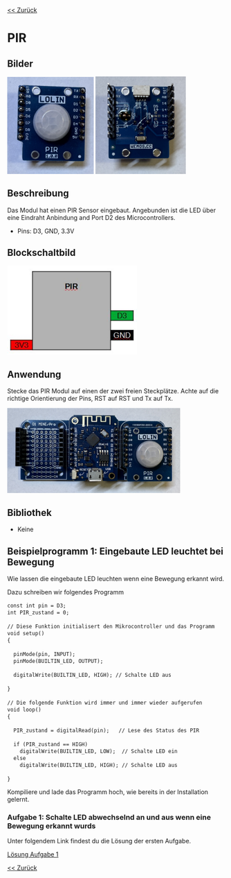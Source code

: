 [<< Zurück](../README.md)

# PIR

## Bilder

<img src="Bilder/PIR_vorne.JPEG" alt="drawing" width="200"/>
<img src="Bilder/PIR_hinten.JPEG" alt="drawing" width="209"/>

## Beschreibung

Das Modul hat einen PIR Sensor eingebaut. Angebunden ist die LED über eine Eindraht Anbindung and Port D2 des Microcontrollers.

- Pins: D3, GND, 3.3V

## Blockschaltbild

<img src="Bilder/pins.jpg" alt="drawing" width="300"/>

## Anwendung

Stecke das PIR Modul auf einen der zwei freien Steckplätze. Achte auf die richtige Orientierung der Pins, RST auf RST und Tx auf Tx.

<img src="Bilder/D1_Mini_PIR_gesteckt.JPEG" alt="drawing" width="400"/>


## Bibliothek

- Keine

## Beispielprogramm 1: Eingebaute LED leuchtet bei Bewegung

Wie lassen die eingebaute LED leuchten wenn eine Bewegung erkannt wird.

Dazu schreiben wir folgendes Programm

```
const int pin = D3;
int PIR_zustand = 0;

// Diese Funktion initialisert den Mikrocontroller und das Programm
void setup()
{

  pinMode(pin, INPUT);
  pinMode(BUILTIN_LED, OUTPUT);

  digitalWrite(BUILTIN_LED, HIGH); // Schalte LED aus

}

// Die folgende Funktion wird immer und immer wieder aufgerufen
void loop()
{

  PIR_zustand = digitalRead(pin);   // Lese des Status des PIR

  if (PIR_zustand == HIGH)
    digitalWrite(BUILTIN_LED, LOW);  // Schalte LED ein
  else
    digitalWrite(BUILTIN_LED, HIGH); // Schalte LED aus
  
}
```
Kompiliere und lade das Programm hoch, wie bereits in der Installation gelernt.

### Aufgabe 1: Schalte LED abwechselnd an und aus wenn eine Bewegung erkannt wurds

Unter folgendem Link findest du die Lösung der ersten Aufgabe.

[Lösung Aufgabe 1](loesung_1.md)

[<< Zurück](../README.md)